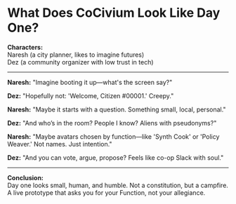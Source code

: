 <!-- status: stub; target: 150+ words -->
# What Does CoCivium Look Like Day One?

**Characters:**  
Naresh (a city planner, likes to imagine futures)  
Dez (a community organizer with low trust in tech)

---

**Naresh:** "Imagine booting it up—what's the screen say?"

**Dez:** "Hopefully not: 'Welcome, Citizen #00001.' Creepy."

**Naresh:** "Maybe it starts with a question. Something small, local, personal."

**Dez:** "And who’s in the room? People I know? Aliens with pseudonyms?"

**Naresh:** "Maybe avatars chosen by function—like 'Synth Cook' or 'Policy Weaver.' Not names. Just intention."

**Dez:** "And you can vote, argue, propose? Feels like co-op Slack with soul."

---

**Conclusion:**  
Day one looks small, human, and humble. Not a constitution, but a campfire. A live prototype that asks you for your Function, not your allegiance.

